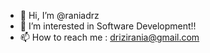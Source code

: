 - 👋 Hi, I’m @raniadrz
- 👀 I’m interested in Software Development!!
- 📫 How to reach me : drizirania@gmail.com

<!---
raniadrz/raniadrz is a ✨ special ✨ repository because its `README.md` (this file) appears on your GitHub profile.
You can click the Preview link to take a look at your changes.
--->
